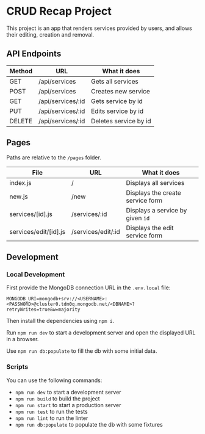 # CRUD Recap Project

This project is an app that renders services provided by users, and allows their editing, creation and removal.

## API Endpoints

| Method | URL               | What it does          |
|--------|-------------------|-----------------------|
| GET    | /api/services     | Gets all services     |
| POST   | /api/services     | Creates new service   |
| GET    | /api/services/:id | Gets service by id    |
| PUT    | /api/services/:id | Edits service by id   |
| DELETE | /api/services/:id | Deletes service by id |

## Pages

Paths are relative to the `/pages` folder.

| File                  | URL                | What it does                     |
|-----------------------|--------------------|----------------------------------|
| index.js              | /                  | Displays all services            |
| new.js                | /new               | Displays the create service form |
| services/[id].js      | /services/:id      | Displays a service by given `id` |
| services/edit/[id].js | /services/edit/:id | Displays the edit service form   |

## Development

### Local Development

First provide the MongoDB connection URL in the `.env.local` file:

```
MONGODB_URI=mongodb+srv://<USERNAME>:<PASSWORD>@cluster0.tdm0q.mongodb.net/<DBNAME>?retryWrites=true&w=majority
```

Then install the dependencies using `npm i`.

Run `npm run dev` to start a development server and open the displayed URL in a browser.

Use `npm run db:populate` to fill the db with some initial data.

### Scripts

You can use the following commands:

- `npm run dev` to start a development server
- `npm run build` to build the project
- `npm run start` to start a production server
- `npm run test` to run the tests
- `npm run lint` to run the linter
- `npm run db:populate` to populate the db with some fixtures
